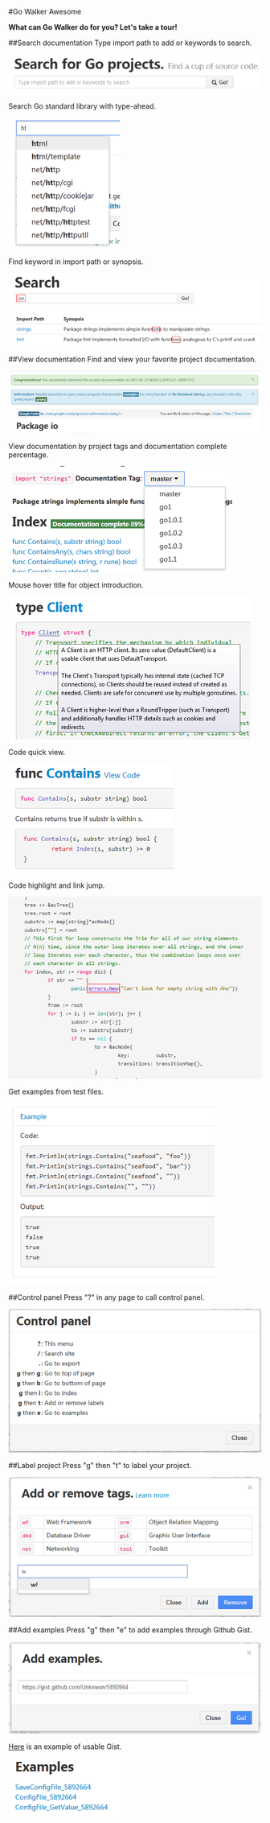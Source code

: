 #Go Walker Awesome

**What can Go Walker do for you? Let's take a tour!**

##Search documentation
Type import path to add or keywords to search.

![](images/searchdoc.png?raw=true)

Search Go standard library with type-ahead.

![](images/type-ahead.png?raw=true)

Find keyword in import path or synopsis.

![](images/findresult.png?raw=true)

##View documentation
Find and view your favorite project documentation.

![](images/viewdoc.png?raw=true)

View documentation by project tags and documentation complete percentage.

![](images/doctag.png?raw=true)

Mouse hover title for object introduction.

![](images/title.png?raw=true)

Code quick view.

![](images/codeview.png?raw=true)

Code highlight and link jump.

![](images/linkjump.png?raw=true)

Get examples from test files.

![](images/example.png?raw=true)

##Control panel
Press "?" in any page to call control panel.

![](images/controlpanel.png?raw=true)

##Label project
Press "g" then "t" to label your project.

![](images/label.png?raw=true)

##Add examples
Press "g" then "e" to add examples through Github Gist.

![](images/gist.png?raw=true)

[Here](https://gist.github.com/Unknwon/5892664) is an example of usable Gist.

![](images/gist_example.png?raw=true)
